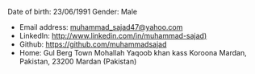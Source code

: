 
Date of birth: 23/06/1991 Gender: Male
- Email address: muhammad_sajad47@yahoo.com
- LinkedIn: [http://www.linkedin.com/in/muhammad-sajad)](http://www.linkedin.com/in/muhammad-sajad)
- Github: https://github.com/muhammadsajad
- Home: Gul Berg Town Mohallah Yaqoob khan kass Koroona Mardan, Pakistan, 23200 Mardan (Pakistan)
